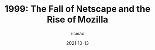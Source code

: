 ---
author: ricmac
date: 2021-10-13
permalink: false
publisher: webdevhistory
tags:
  - history
  - user-agents
target_url: https://webdevelopmenthistory.com/1999-the-fall-of-netscape-and-the-rise-of-mozilla/
title: "1999: The Fall of Netscape and the Rise of Mozilla"
---